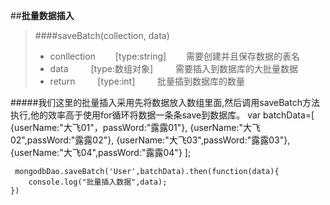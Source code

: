 ##**批量数据插入**
>####saveBatch(collection, data)
>+ conllection &emsp;&emsp;[type:string]&emsp;&emsp;       需要创建并且保存数据的表名 
>+ data     &emsp;&emsp;   [type:数组对象] &emsp;&emsp;                       需要插入到数据库的大批量数据
>+ return   &emsp;&emsp;  [type:int] &emsp;&emsp;  批量插到数据库的数量

#####我们这里的批量插入采用先将数据放入数组里面,然后调用saveBatch方法执行,他的效率高于使用for循环将数据一条条save到数据库。
    var batchData=[
    {userName:"大飞01"，passWord:"露露01"},
    {userName:"大飞02",passWord:"露露02"},
    {userName:"大飞03",passWord:"露露03"},
    {userName:"大飞04",passWord:"露露04"}
    ];
    
     mongodbDao.saveBatch('User',batchData).then(function(data){
        console.log("批量插入数据",data);
    })